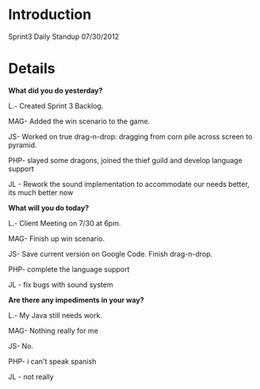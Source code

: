 # Introduction #

Sprint3 Daily Standup 07/30/2012


# Details #

**What did you do yesterday?**

L.- Created Sprint 3 Backlog.

MAG- Added the win scenario to the game.

JS- Worked on true drag-n-drop: dragging from corn pile across screen to pyramid.

PHP- slayed some dragons, joined the thief guild and develop language support

JL - Rework the sound implementation to accommodate our needs better, its much better now

**What will you do today?**

L.- Client Meeting on 7/30 at 6pm.

MAG- Finish up win scenario.

JS- Save current version on Google Code. Finish drag-n-drop.

PHP- complete the language support

JL - fix bugs with sound system

**Are there any impediments in your way?**

L.- My Java still needs work.

MAG- Nothing really for me

JS- No.

PHP- i can't speak spanish

JL - not really